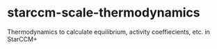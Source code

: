 # starccm-scale-thermodynamics
Thermodynamics to calculate equilibrium, activity coeffiecients, etc. in StarCCM+
